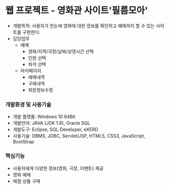 # 웹 프로젝트 - 영화관 사이트'필름모아'
- 개발목적: 사용자가 한눈에 영화에 대한 정보를 확인하고 예매까지 할 수 있는 사이트를 구현한다.
- 담당업무
  - 예매
    - 영화/지역/극장/날짜/상영시간 선택
    - 인원 선택
    - 좌석 선택 
  - 마이페이지
    - 예매내역
    - 구매내역
    - 회원정보수정

### 개발환경 및 사용기술
- 개발 플랫폼: Windows 10 64Bit
- 개발언어: JAVA (JDK 1.8), Oracle SQL
- 개발도구:  Eclipse, SQL Developer, eXERD
- 사용기술: DBMS, JDBC, Servlet/JSP, HTML5, CSS3, JavaScript, BootStrap

### 핵심기능
- 사용자에게 다양한 정보(영화, 극장, 이벤트) 제공
- 영화 예매
- 매점 상품 구매
